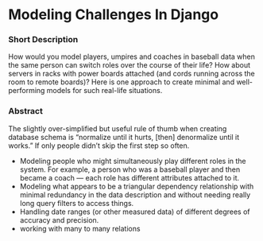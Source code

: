 # Modeling Challenges In Django

### Short Description
How would you model players, umpires and coaches in baseball data when the same person can switch roles over the course of their life? How about servers in racks with power boards attached (and cords running across the room to remote boards)? Here is one approach to create minimal and well-performing models for such real-life situations.

### Abstract
The slightly over-simplified but useful rule of thumb when creating database schema is “normalize until it hurts, [then] denormalize until it works.” If only people didn’t skip the first step so often. 

- Modeling people who might simultaneously play different roles in the system. For example, a person who was a baseball player and then became a coach — each role has different attributes attached to it.
- Modeling what appears to be a triangular dependency relationship with minimal redundancy in the data description and without needing really long query filters to access things.
- Handling date ranges (or other measured data) of different degrees of accuracy and precision.
- working with many to many relations